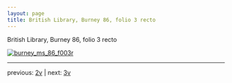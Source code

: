 ```yaml
---
layout: page
title: British Library, Burney 86, folio 3 recto
---
```


British Library, Burney 86, folio 3 recto

[![burney_ms_86_f003r](http://www.homermultitext.org/iipsrv?IIIF=/project/homer/pyramidal/deepzoom/bl/burney86imgs/v1/burney_ms_86_f003r.tif/full/800,/0/default.jpg)](http://www.homermultitext.org/ict2/?urn=urn:cite2:bl:burney86imgs.v1:burney_ms_86_f003r) 

---

previous:  [2v](../2v/) | next: [3v](../3v/)